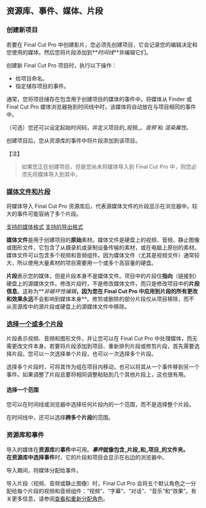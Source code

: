 ## 资源库、事件、媒体、片段
### 创建新项目
若要在 Final Cut Pro 中创建影片，您必须先创建项目，它会记录您的编辑决定和您使用的媒体。然后您将片段添加到**_时间线_**并编辑它们。

创建新 Final Cut Pro 项目时，执行以下操作：

- 给项目命名。  
- 指定储存项目的事件。  

通常，您将项目储存在包含用于创建项目的媒体的事件中。将媒体从 Finder 或 Final Cut Pro 媒体浏览器拖到时间线中时，该媒体将自动放在与项目相同的事件中。

（可选）您还可以设定起始时间码，并定义项目的_视频_、_音频_ 和 _渲染属性_。

创建项目后，您从资源库的事件中将片段添加到该项目。

【注】

> 如果您正在创建项目，但是您尚未将媒体导入到 Final Cut Pro 中，则您必须先将媒体导入到其中。

### [媒体文件和片段](http://finalcutpro.skydocu.com/zh-cn/finalcutpro-%E5%9F%BA%E7%A1%80%E7%9F%A5%E8%AF%86/%E5%AA%92%E4%BD%93%E6%96%87%E4%BB%B6%E5%92%8C%E7%89%87%E6%AE%B5/)
将媒体导入 Final Cut Pro 资源库后，代表源媒体文件的片段显示在浏览器中。较大的事件可能容纳了多个片段。

[支持的媒体格式](http://finalcutpro.skydocu.com/zh-cn/%E5%AF%BC%E5%85%A5%E5%AA%92%E4%BD%93/%E6%94%AF%E6%8C%81%E7%9A%84%E5%AA%92%E4%BD%93%E6%A0%BC%E5%BC%8F/) [支持的导出格式](http://finalcutpro.skydocu.com/zh-cn/%e5%85%b1%e4%ba%ab%e6%82%a8%e7%9a%84%e9%a1%b9%e7%9b%ae/%e6%94%af%e6%8c%81%e7%9a%84%e5%af%bc%e5%87%ba%e6%a0%bc%e5%bc%8f/)

**媒体文件**是用于创建项目的**原始**素材。媒体文件是硬盘上的视频、音频、静止图像或图形文件，它包含了从摄录机或录制设备传输的素材，或在电脑上原创的素材。媒体文件可以包含多个视频和音频组件。因为媒体文件（尤其是视频文件）通常较大，所以使用大量素材的项目需要用一个或多个高容量的硬盘。

**片段**表示您的媒体，但是片段本身不是媒体文件。项目中的片段仅**指向**（链接到）硬盘上的源媒体文件。修改片段时，不是修改媒体文件，而只是修改项目中的**片段信息**。这称为**_非破坏性编辑_**，因为您在 Final Cut Pro 中应用到片段的所有更改和效果永远**不会影响到媒体本身**。修剪或删除的部分片段仅从项目移除，而不从资源库中的源片段或硬盘上的源媒体文件中移除。

### [选择一个或多个片段](http://finalcutpro.skydocu.com/zh-cn/%E7%BC%96%E8%BE%91%E9%A1%B9%E7%9B%AE/%E9%80%89%E6%8B%A9%E7%89%87%E6%AE%B5%E5%92%8C%E8%8C%83%E5%9B%B4/%E9%80%89%E6%8B%A9%E7%89%87%E6%AE%B5/)
片段表示视频、音频和图形文件，并让您可以在 Final Cut Pro 中处理媒体，而无需更改文件本身。若要将片段添加到项目、重新排列片段或修剪片段，首先需要选择片段。您可以一次选择单个片段，也可以一次选择多个片段。

选择多个片段时，可将其作为组在项目内移动，也可以将其从一个事件移到另一个事件。如果调整了片段且要将相同调整粘贴到几个其他片段上，这也很有用。

#### 选择一个范围
您可以在时间线或浏览器中选择任何片段内的一个范围，而不是选择整个片段。

在时间线中，还可以选择**跨多个片段**的范围。

### 资源库和事件
导入的媒体在**资源库**的**事件**中可用。**_事件_**就像包含_片段_和_项目_的文件夹。  
在资源库中选择**事件**时，它的片段和项目会显示在右边的浏览器中。  

导入期间，将媒体分配给事件。

导入片段（视频、音频或静止图像）时，Final Cut Pro 会将五个默认角色之一分配给每个片段的视频和音频组件：“视频”、“字幕”、“对话”、“音乐”和“效果”。有关更多信息，请参阅[查看和重新分配角色](http://finalcutpro.skydocu.com/zh-cn/%E9%AB%98%E7%BA%A7%E7%BC%96%E8%BE%91/%E4%BD%BF%E7%94%A8%E8%A7%92%E8%89%B2%E7%AE%A1%E7%90%86%E7%89%87%E6%AE%B5/%E6%9F%A5%E7%9C%8B%E5%92%8C%E9%87%8D%E6%96%B0%E5%88%86%E9%85%8D%E8%A7%92%E8%89%B2/)。
